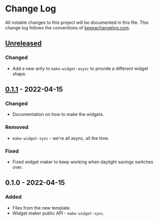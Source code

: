 # Change Log
All notable changes to this project will be documented in this file. This change log follows the conventions of [keepachangelog.com](http://keepachangelog.com/).

## [Unreleased]
### Changed
- Add a new arity to `make-widget-async` to provide a different widget shape.

## [0.1.1] - 2022-04-15
### Changed
- Documentation on how to make the widgets.

### Removed
- `make-widget-sync` - we're all async, all the time.

### Fixed
- Fixed widget maker to keep working when daylight savings switches over.

## 0.1.0 - 2022-04-15
### Added
- Files from the new template.
- Widget maker public API - `make-widget-sync`.

[Unreleased]: https://github.com/your-name/coevolution/compare/0.1.1...HEAD
[0.1.1]: https://github.com/your-name/coevolution/compare/0.1.0...0.1.1
